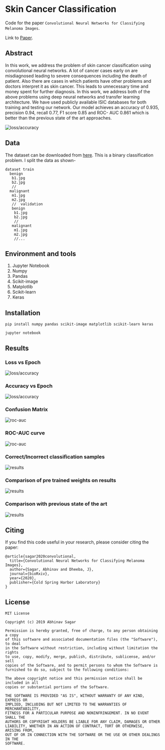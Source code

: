 # Skin Cancer Classification
Code for the paper `Convolutional Neural Networks for Classifying Melanoma Images`.

Link to [Paper](https://abhinavsagar.github.io/files/skin_cnn.pdf).

## Abstract

In this work, we address the problem of skin cancer classification using convolutional neural networks. A lot of cancer cases early on are misdiagnosed leading to
severe consequences including the death of patient. Also there are cases in which
patients have other problems and doctors interpret it as skin cancer. This leads to
unnecessary time and money spent for further diagnosis. In this work, we address
both of the above problems using deep neural networks and transfer learning architecture. We have used publicly available ISIC databases for both training and
testing our network. Our model achieves an accuracy of 0.935, precision 0.94,
recall 0.77, F1 score 0.85 and ROC- AUC 0.861 which is better than the previous
state of the art approaches.

![loss/accuracy](images/skin1.png)

## Data

The dataset can be downloaded from [here](https://challenge2018.isic-archive.com/). This is a binary classification problem. I split the data as shown-

```
dataset train
  benign
   b1.jpg
   b2.jpg
   //
  malignant
   m1.jpg
   m2.jpg
   //  validation
   benign
    b1.jpg
    b2.jpg
    //
   malignant
    m1.jpg
    m2.jpg
    //...
```    

## Environment and tools

1. Jupyter Notebook
2. Numpy
3. Pandas
4. Scikit-image
5. Matplotlib
6. Scikit-learn
7. Keras

## Installation

`pip install numpy pandas scikit-image matplotlib scikit-learn keras`

`jupyter notebook`

## Results

### Loss vs Epoch

![loss/accuracy](images/skin2.png)

### Accuracy vs Epoch

![loss/accuracy](images/skin3.png)

### Confusion Matrix

![roc-auc](images/skin4.png)

### ROC-AUC curve

![roc-auc](images/skin5.png)

### Correct/Incorrect classification samples

![results](images/skin6.png)

### Comparison of pre trained weights on results

![results](images/skin7.png)

### Comparison with previous state of the art

![results](images/skin8.png)

## Citing

If you find this code useful in your research, please consider citing the paper:

```
@article{sagar2020convolutional,
  title={Convolutional Neural Networks for Classifying Melanoma Images},
  author={Sagar, Abhinav and Dheeba, J},
  journal={bioRxiv},
  year={2020},
  publisher={Cold Spring Harbor Laboratory}
}
```

## License

```
MIT License

Copyright (c) 2019 Abhinav Sagar

Permission is hereby granted, free of charge, to any person obtaining a copy
of this software and associated documentation files (the "Software"), to deal
in the Software without restriction, including without limitation the rights
to use, copy, modify, merge, publish, distribute, sublicense, and/or sell
copies of the Software, and to permit persons to whom the Software is
furnished to do so, subject to the following conditions:

The above copyright notice and this permission notice shall be included in all
copies or substantial portions of the Software.

THE SOFTWARE IS PROVIDED "AS IS", WITHOUT WARRANTY OF ANY KIND, EXPRESS OR
IMPLIED, INCLUDING BUT NOT LIMITED TO THE WARRANTIES OF MERCHANTABILITY,
FITNESS FOR A PARTICULAR PURPOSE AND NONINFRINGEMENT. IN NO EVENT SHALL THE
AUTHORS OR COPYRIGHT HOLDERS BE LIABLE FOR ANY CLAIM, DAMAGES OR OTHER
LIABILITY, WHETHER IN AN ACTION OF CONTRACT, TORT OR OTHERWISE, ARISING FROM,
OUT OF OR IN CONNECTION WITH THE SOFTWARE OR THE USE OR OTHER DEALINGS IN THE
SOFTWARE.
```
